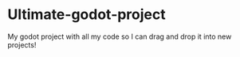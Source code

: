 # Ultimate-godot-project
 My godot project with all my code so I can drag and drop it into new projects!
